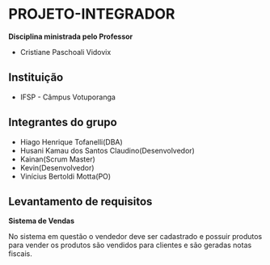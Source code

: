 # PROJETO-INTEGRADOR 
**Disciplina ministrada pelo Professor**
* Cristiane Paschoali Vidovix
## Instituição
* IFSP - Câmpus Votuporanga
## Integrantes do grupo
* Hiago Henrique Tofanelli(DBA)
* Husani Kamau dos Santos Claudino(Desenvolvedor)
* Kainan(Scrum Master)
* Kevin(Desenvolvedor)
* Vinícius Bertoldi Motta(PO)
## Levantamento de requisitos
**Sistema de Vendas**

 No sistema em questão o vendedor deve ser cadastrado e possuir produtos para vender
 os produtos são vendidos para clientes e são geradas notas fiscais.
 
